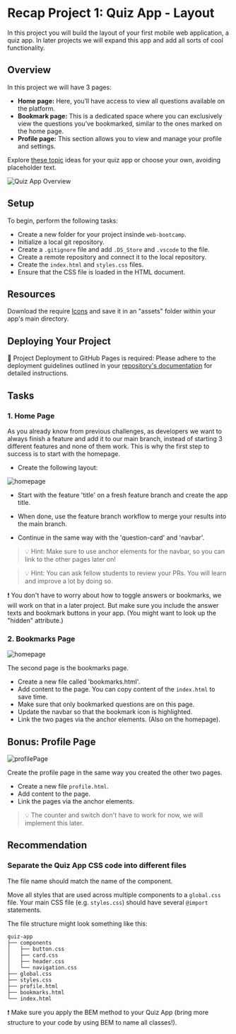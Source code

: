 # Recap Project 1: Quiz App - Layout

In this project you will build the layout of your first mobile web application, a quiz app. In later
projects we will expand this app and add all sorts of cool functionality.

## Overview

In this project we will have 3 pages:

- **Home page:** Here, you’ll have access to view all questions available on the platform.
- **Bookmark page:** This is a dedicated space where you can exclusively view the questions you’ve bookmarked, similar to the ones marked on the home page.
- **Profile page:** This section allows you to view and manage your profile and settings.

Explore [these topic](./assets/topics.md) ideas for your quiz app or choose your own, avoiding placeholder text.

![Quiz App Overview](./assets/overview.png)

## Setup

To begin, perform the following tasks:

- Create a new folder for your project insinde `web-bootcamp`.
- Initialize a local git repository.
- Create a `.gitignore` file and add `.DS_Store` and `.vscode` to the file.
- Create a remote repository and connect it to the local repository.
- Create the `index.html` and `styles.css` files.
- Ensure that the CSS file is loaded in the HTML document.

## Resources

Download the require [Icons](https://lucide.dev/icons/) and save it in an "assets" folder within your app's main directory.

## Deploying Your Project

🚀 Project Deployment to GitHub Pages is required: Please adhere to the deployment guidelines outlined in your [repository's documentation](https://github.com/neuefische/web-protocol-template/blob/main/docs/deployment-github-pages.md) for detailed instructions.

## Tasks

### 1. Home Page

As you already know from previous challenges, as developers we want to always finish a feature and
add it to our main branch, instead of starting 3 different features and none of them work. This is
why the first step to success is to start with the homepage.

- Create the following layout:

![homepage](assets/homepage.png)

- Start with the feature 'title' on a fresh feature branch and create the app title.

- When done, use the feature branch workflow to merge your results into the main branch.
- Continue in the same way with the 'question-card' and 'navbar'.

> 💡 Hint: Make sure to use anchor elements for the navbar, so you can link to the other pages later
> on!

> 💡 Hint: You can ask fellow students to review your PRs. You will learn and improve a
> lot by doing so.

❗️ You don't have to worry about how to toggle answers or bookmarks, we will work on that in a
later project. But make sure you include the answer texts and bookmark buttons in your app. (You
might want to look up the "hidden" attribute.)

### 2. Bookmarks Page

![homepage](./assets/bookmarkpage.png)

The second page is the bookmarks page.

- Create a new file called 'bookmarks.html'.
- Add content to the page. You can copy content of the `index.html` to save time.
- Make sure that only bookmarked questions are on this page.
- Update the navbar so that the bookmark icon is highlighted.
- Link the two pages via the anchor elements. (Also on the homepage).

## Bonus: Profile Page

![profilePage](./assets/profilepage.png)

Create the profile page in the same way you created the other two pages.

- Create a new file `profile.html`.
- Add content to the page.
- Link the pages via the anchor elements.

> 💡 The counter and switch don't have to work for now, we will implement this later.

## Recommendation

### Separate the Quiz App CSS code into different files

The file name should match the name of the
component.

Move all styles that are used across multiple components to a `global.css` file. Your main CSS file (e.g. `styles.css`) should have several `@import` statements.

The file structure might look something like this:

```
quiz-app
├── components
│   ├── button.css
│   ├── card.css
│   ├── header.css
│   └── navigation.css
├── global.css
├── styles.css
├── profile.html
├── bookmarks.html
└── index.html
```

❗️ Make sure you apply the BEM method to your Quiz App (bring more structure to your code by using BEM to name all classes!).
